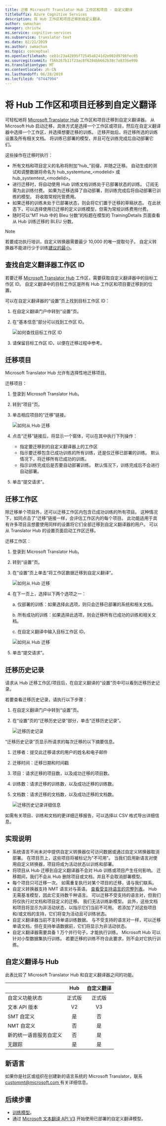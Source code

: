 ```yaml
---
title: 迁移 Microsoft Translator Hub 工作区和项目 - 自定义翻译
titleSuffix: Azure Cognitive Services
description: 将 Hub 工作区和项目迁移到自定义翻译。
author: swmachan
manager: christw
ms.service: cognitive-services
ms.subservice: translator-text
ms.date: 02/21/2019
ms.author: swmachan
ms.topic: conceptual
ms.openlocfilehash: ce81c23a42895f72545a8241d2e002d9798fec05
ms.sourcegitcommit: f56b267b11f23ac8f6284bb662b38c7a8336e99b
ms.translationtype: MT
ms.contentlocale: zh-CN
ms.lasthandoff: 06/28/2019
ms.locfileid: "67447994"
---
```

# <a name="migrate-hub-workspace-and-projects-to-custom-translator"></a>将 Hub 工作区和项目迁移到自定义翻译

可轻松地将 [Microsoft Translator Hub](https://hub.microsofttranslator.com/) 工作区和项目迁移到自定义翻译器。 从 Microsoft Hub 启动迁移，具体方式是选择一个工作区或项目，然后在自定义翻译器中选择一个工作区，并选择想要迁移的训练。 迁移开始后，将迁移所选的训练设置及所有相关文档。 将训练已部署的模型，并且可在训练完成后自动部署它们。

这些操作在迁移时执行：
* 所有文档和项目定义的名称将附加“hub_”前缀，并随之迁移。 自动生成的测试和调整数据将命名为 hub_systemtune_\<modelid> 或 hub_systemtest_\<modelid>。
* 进行迁移时，将自动使用 Hub 训练文档训练处于已部署状态的训练。 订阅无需为此训练付费。 如果为迁移选择了自动部署，则训练完成后将自动部署已训练的模型。 将收取常规托管费用。
* 如果迁移的训练未处于已部署状态，则会将它们置于迁移的草稿状态。 在此状态下，可以选择使用已迁移的定义训练模型，但需为常规训练费用付费。
* 随时可以“MT Hub 中的 Bleu 分数”的标题在模型的 TrainingDetails 页面查看从 Hub 训练迁移的 BLEU 分数。

> [!Note]
> 若要成功执行培训，自定义转换器需要最少 10,000 的唯一提取句子。 自定义转换器不能进行少于训练[建议的最小](sentence-alignment.md#suggested-minimum-number-of-extracted-and-aligned-sentences)。

## <a name="find-custom-translator-workspace-id"></a>查找自定义翻译器工作区 ID

若要迁移 [Microsoft Translator Hub](https://hub.microsofttranslator.com/) 工作区，需要获取自定义翻译器中的目标工作区 ID。 自定义翻译中的目标工作区是所有 Hub 工作区和项目要迁移到的位置。

可以在自定义翻译器的“设置”页上找到目标工作区 ID：

1. 在自定义翻译门户中转到“设置”页。

2. 在“基本信息”部分可以找到工作区 ID。

    ![如何查找目标工作区 ID](media/how-to/how-to-find-destination-ws-id.png)

3. 请保留目标工作区 ID，以便在迁移过程中参考。

## <a name="migrate-a-project"></a>迁移项目

Microsoft Translator Hub 允许有选择性地迁移项目。

迁移项目：

1. 登录到 Microsoft Translator Hub。

2. 转到“项目”页。

3. 单击相应项目的“迁移”链接。

    ![如何从 Hub 迁移](media/how-to/how-to-migrate-from-hub.png)

4. 点击“迁移”链接后，将显示一个窗体，可以在其中执行下列操作：
   * 指定要迁移到的自定义翻译器上的工作区
   * 指示要迁移包含已成功训练的所有训练，还是仅迁移已部署的训练。 默认情况下，将迁移所有已成功的训练。
   * 指示训练完成后是否要自动部署训练。 默认情况下，训练完成后不会进行自动部署。

5. 单击“提交请求”。

## <a name="migrate-a-workspace"></a>迁移工作区

除迁移单个项目外，还可以迁移工作区内包含已成功训练的所有项目。 这种情况下，如同点击了“迁移”链接一样，会评估工作区内的每个项目。 此功能适用于具有许多项目且想要使用同样的设置将它们全部迁移到自定义翻译器的用户。 可以从 Translator Hub 的设置页面启动工作区迁移。

迁移工作区：

1. 登录到 Microsoft Translator Hub。

2. 转到“设置”页。

3. 在“设置”页上单击“将工作区数据迁移到自定义翻译”。

    ![如何从 Hub 迁移](media/how-to/how-to-migrate-workspace-from-hub.png)

4. 在下一页上，选择以下两个选项之一：

    a. 仅部署的训练：如果选择此选项，则只会迁移已部署的系统和相关文档。

    b. 所有成功的训练：如果选择此选项，则会迁移所有已成功的训练和相关文档。

    c. 在自定义翻译中输入目标工作区 ID。

    ![如何从 Hub 迁移](media/how-to/how-to-migrate-from-hub-screen.png)

5. 单击“提交请求”。

## <a name="migration-history"></a>迁移历史记录

请求从 Hub 迁移工作区/项目后，在自定义翻译的“设置”页中可以看到迁移历史记录。

若要查看迁移历史记录，请执行以下步骤：

1. 在自定义翻译门户中转到“设置”页。

2. 在“设置”页的“迁移历史记录”部分，单击“迁移历史记录”。

    ![迁移历史记录](media/how-to/how-to-migration-history.png)

“迁移历史记录”页显示所请求的每次迁移的以下摘要信息。

1. 迁移者：提交此迁移请求的用户的姓名和电子邮件

2. 迁移时间：迁移日期和时间戳

3. 项目：请求迁移的项目数，以及成功迁移的项目数。

4. 训练数：请求迁移的训练数，以及成功迁移的训练数。

5. 文档数：请求迁移的文档数，以及成功迁移的文档数。

    ![迁移历史记录详细信息](media/how-to/how-to-migration-history-details.png)

如需有关项目、训练和文档的更详细迁移报告，可以选择以 CSV 格式导出详细信息。

## <a name="implementation-notes"></a>实现说明
* 系统语言不尚未对中提供自定义转换器仅可访问数据或通过自定义转换器取消部署。 在项目页上，这些项目将被标记为"不可用"。 当我们启用新语言对使用自定义转换器，项目将成为活动状态以训练和部署。 
* 将项目从 Hub 迁移到自定义翻译器不会对 Hub 训练或项目产生任何影响。 迁移期间，我们不会从 Hub 删除项目或文档，并且不会取消部署模型。
* 每个项目只可迁移一次。 如需重复执行对某个项目的迁移，请与我们联系。
* 自定义转换器支持 NMT 语言对与英语。 [查看受支持语言的完整列表](https://docs.microsoft.com/azure/cognitive-services/translator/language-support#customization)。 Hub 无需基准模型，因此它支持数千种语言。 可以迁移不受支持的语言对，但我们将仅执行对文档和项目定义的迁移。 我们无法训练新模型。 此外，这些文档和项目将显示为非活动状态，以指示它们当前不可用。 若添加了对这些项目和/或文档的支持，它们将变为活动且可训练状态。
* 自定义翻译器当前不支持单语训练数据。 与不受支持的语言对一样，可以迁移单语文档，但在支持单语数据前，它们将显示为非活动状态。
* 自定义翻译器需要具备 1 万个并行句子，才能执行训练。 Microsoft Hub 可以针对小型数据集执行训练。 若要迁移的训练不符合此要求，则不会对它执行训练。

## <a name="custom-translator-versus-hub"></a>自定义翻译与 Hub

此表比较了 Microsoft Translator Hub 和自定义翻译器之间的功能。

|   | Hub | 自定义翻译 |
|:-----|:----:|:----:|
|自定义功能状态   | 正式版  | 正式版 |
| 文本 API 版本  | V2    | V3  |
| SMT 自定义 | 是   | 否 |
| NMT 自定义 | 否    | 是 |
| 新的统一语音服务自定义 | 否    | 是 |
| 无跟踪 | 是 | 是 |

## <a name="new-languages"></a>新语言

如果你是社区或组织在创建新的语言系统的 Microsoft Translator，联系[ custommt@microsoft.com ](mailto:custommt@microsoft.com)有关详细信息。

## <a name="next-steps"></a>后续步骤

- [训练模型](how-to-train-model.md)。
- 通过 [Microsoft 文本翻译 API V3](https://docs.microsoft.com/azure/cognitive-services/translator/reference/v3-0-translate?tabs=curl) 开始使用已部署的自定义翻译模型。
